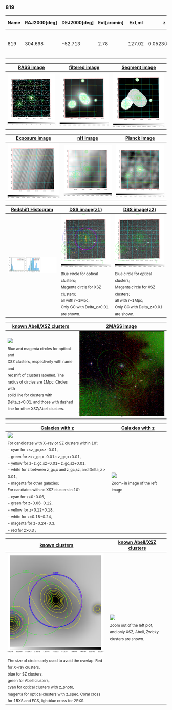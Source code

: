 <div STYLE="page-break-after: always;"></div>

### 819

|Name|RAJ2000[deg]|DEJ2000[deg] |Ext[arcmin]| Ext,ml | z | z_src| C|GC(XSZ,Delta_z<0.01)| GC(OPT,Delta_z<0.01)|GC| R_sig[arcmin] | R500[arcmin] | R500[Mpc]| CRsig[c/s] | CR500[c/s] |L500[1E44 erg/s]|F500[1E-12 erg/s/cm^2]| M500[1E14 Msun]|Tx[keV]|Cnt_sig|Beta|Rc[arcmin]|Comment|Alias|
|---|---|---|---|---|---|------|---|--------|---------|----------|---|---|---|---|---|---|---|---|---|---|---|---|---|---|
|819| 304.698| -52.713| 2.78| 127.02| 0.0523(0.005)| z1, z_xsz| B| MCXC, PSZ2, Tar| A| A, MCXC, N, PSZ2, Tar| 23.712| 14.570| 0.891| 0.705(0.089)| 0.662(0.084)| 0.777(0.055)| 11.978(0.848)| 2.12(0.08)| 3.46(0.08)| 236.8| 0.546(-0.022+0.026)| 2.657(-0.390+0.434)| -| k350|

|[RASS image](../image/819/819_img.pdf)|[filtered image](../image/819/819_fil.pdf)|[Segment image](../image/819/819_seg.pdf)|
|-------------------|--------------------|-------------------|
| <img src="../image/819/819_img.png" width="300">  | <img src="../image/819/819_fil.png" width="300">   | <img src="../image/819/819_seg.png" width="300">  |

|[Exposure image](../image/819/819_mex.pdf)| [nH image](../image/819/819_nh.pdf)| [Planck image](../image/819/819_p.pdf)|
|-------------------|--------------------|-------------------|
|<img src="../image/819/819_mex.png" width="300">   | <img src="../image/819/819_nh.png" width="300">    | <img src="../image/819/819_p.png" width="300"> |

|[Redshift Histogram](../image/819/819_zg.pdf) | [DSS image(z1)](../image/819/819_dss_z1.pdf)      |  [DSS image(z2)](../image/819/819_dss_z2.pdf)    |
|-------------------|--------------------|-------------------|
|<img src="../image/819/819_zg.png" width="300"> |<img src="../image/819/819_dss_z1.png" width="300"> <sub><br>Blue circle for optical clusters; <br>Magenta circle for XSZ clusters; <br>all with r=1Mpc; <br>Only GC with Delta_z<0.01 are shown. </sub>| <img src="../image/819/819_dss_z2.png" width="300"><sub><br>Blue circle for optical clusters; <br>Magenta circle for XSZ clusters; <br>all with r=1Mpc; <br>Only GC with Delta_z<0.01 are shown. </sub> |

|[known Abell/XSZ clusters](../image/819/819_m.pdf) | [2MASS image](../image/819/819_2mass.pdf)      |
|-------------------|-------------------|
|<img src=../image/819/819_m.png width="300"> <br><sub>Blue and magenta circles for optical and <br>XSZ clusters, respectively with name and <br>redshift of clusters labelled. The <br>radius of circles are 1Mpc. Circles with <br>solid line for clusters with <br>Delta_z<0.01, and those with dashed <br>line for other XSZ/Abell clusters.        </sub>|<img src="../image/819/819_2mass.png" width="300">  |

|[Galaxies with z](../image/819/819_opt_ned.pdf) |[Galaxies with z](../image/819/819_opt_ned_zoom.pdf) |
|-------------------|-------------------|
| <img src=../image/819/819_opt_ned.png width="300"> <br><sub> For candidates with X-ray or SZ clusters within 10': <br> - cyan for z<z_gc,xsz-0.01, <br> - green for z=z_gc,x-0.01~ z_gc,x+0.01, <br> - yellow for z=z_gc,sz-0.01~ z_gc,sz+0.01, <br> - white for z between z_gc,x and z_gc,sz, and Delta_z > 0.01, <br> - magenta for other galaxies; <br>For candiates with no XSZ clusters in 10': <br> - cyan for z=0-0.06, <br> - green for z=0.06-0.12, <br> - yellow for z=0.12-0.18, <br> - white for z=0.18-0.24, <br> - magenta for z=0.24-0.3, <br> - red for z>0.3 ;  </sub>|<img src=../image/819/819_opt_ned_zoom.png width="300">  <br><sub> Zoom-in image of the left image</sub>|

|[known clusters](../image/819/819_gc.pdf) |[known Abell/XSZ clusters](../image/819/819_gc_large.pdf) |
|-------------------|-------------------|
| <img src=../image/819/819_gc.png width="300"> <br><sub> The size of circles only used to avoid the overlap. Red for X-ray clusters, <br> blue for SZ clusters, <br> green for Abell clusters, <br> cyan for optical clusters with z_photo, <br> magenta for optical clusters with z_spec. Coral cross for 1RXS and FCS, lightblue cross for 2RXS. </sub>|<img src=../image/819/819_gc_large.png width="300"> <br><sub> Zoom out of the left plot, <br> and only XSZ, Abell, Zwicky clusters are shown. </sub> |



